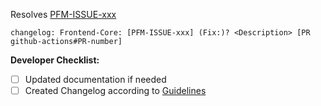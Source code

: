 Resolves [PFM-ISSUE-xxx](url)

`changelog: Frontend-Core: [PFM-ISSUE-xxx] (Fix:)? <Description> [PR github-actions#PR-number]`

**Developer Checklist:**

- [ ] Updated documentation if needed
- [ ] Created Changelog according
  to [Guidelines](https://docs.cplace.io/frontend-applications/22-3/guides/pr-guideline/)
